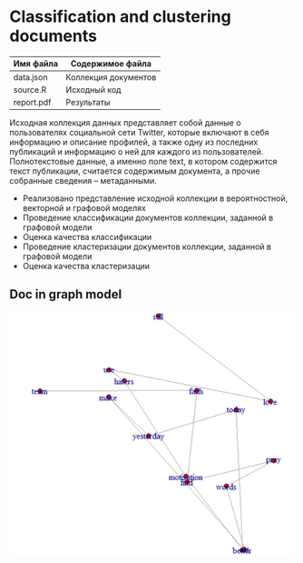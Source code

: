 # Classification and clustering documents

Имя файла       | Содержимое файла
----------------|----------------------
data.json       | Коллекция документов
source.R        | Исходный код
report.pdf      | Результаты

Исходная коллекция данных представляет собой данные о пользователях социальной сети Twitter, которые включают в себя информацию и описание профилей, а также одну из последних публикаций и информацию о ней для каждого из пользователей. Полнотекстовые данные, а именно поле text, в котором содержится текст публикации, считается содержимым документа, а прочие собранные сведения – метаданными. 

+ Реализовано представление исходной коллекции в вероятностной, векторной и графовой моделях
+ Проведение классификации документов коллекции, заданной в графовой модели
+ Оценка качества классификации
+ Проведение кластеризации документов коллекции, заданной в графовой модели
+ Оценка качества кластеризации 

## Doc in graph model

![alt text](screenshots/graph.png "Пример документа в графовой модели")

